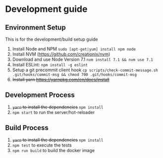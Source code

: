 # Development guide

## Environment Setup

This is for the development/build setup guide

1. Install Node and NPM `sudo [apt-get|yum] install npm node`
2. Install NVM (https://github.com/creationix/nvm)
3. Download and use Node Version 7.1 `nvm install 7.1 && nvm use 7.1`
4. Install ESLint: `npm install -g eslint`
5. Setup a git precommit client hook `cp scripts/check-commit-message.sh .git/hooks/commit-msg && chmod 700 .git/hooks/commit-msg`
6. ~~Install yarn https://yarnpkg.com/en/docs/install~~

## Development Process
1. ~~`yarn` to install the dependencies~~ `npm install`
2. `npm start` to run the server/hot-reloader


## Build Process
1. ~~`yarn` to install the dependencies~~ `npm install`
3. `npm test` to execute the tests
4. `npm run build` to build the docker image
